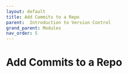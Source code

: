 ```yaml
---
layout: default
title: Add Commits to a Repo
parent:  Introduction to Version Control
grand_parent: Modules
nav_order: 5
---
```


# Add Commits to a Repo
